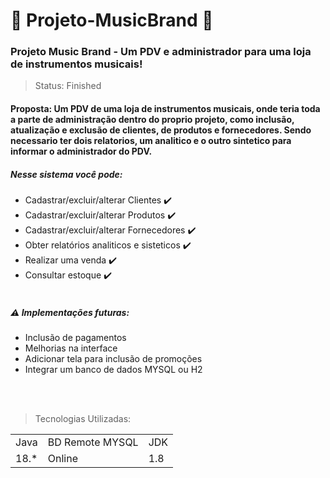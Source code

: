 # 🎸 Projeto-MusicBrand 🎸
 ### Projeto Music Brand - Um PDV e administrador para uma loja de instrumentos musicais!
 
> Status: Finished

#### Proposta: Um PDV de uma loja de instrumentos musicais, onde teria toda a parte de administração dentro do proprio projeto, como inclusão, atualização e exclusão de clientes, de produtos e fornecedores. Sendo necessario ter dois relatorios, um analitico e o outro sintetico para informar o administrador do PDV.


##### Nesse sistema você pode: 
- Cadastrar/excluir/alterar Clientes ✔️
- Cadastrar/excluir/alterar Produtos ✔️
- Cadastrar/excluir/alterar Fornecedores ✔️
- Obter relatórios analiticos e sisteticos ✔️
- Realizar uma venda ✔️
- Consultar estoque ✔️
<br></br>
##### ⚠️ Implementações futuras: 
+ Inclusão de pagamentos
+ Melhorias na interface
+ Adicionar tela para inclusão de promoções
+ Integrar um banco de dados MYSQL ou H2  

<br></br>
> Tecnologias Utilizadas:
<table>
 <tr>
  <td>Java</td>
  <td>BD Remote MYSQL</td>
  <td>JDK</td>
</tr>
 <tr>
  <td>18.*</td>
  <td>Online</td>
  <td>1.8</td>
</tr>
 


